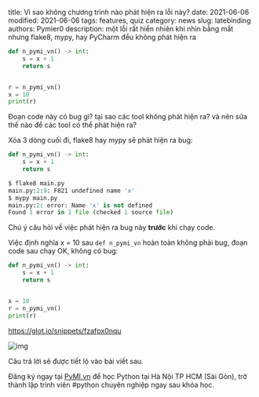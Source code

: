 title: Vì sao không chương trình nào phát hiện ra lỗi này?
date: 2021-06-06
modified: 2021-06-06
tags: features, quiz
category: news
slug: latebinding
authors: Pymier0
description: một lỗi rất hiển nhiên khi nhìn bằng mắt nhưng flake8, mypy, hay PyCharm đều không phát hiện ra

```py
def n_pymi_vn() -> int:
    s = x + 1
    return s


r = n_pymi_vn()
x = 10
print(r)
```

Đoạn code này có bug gì? tại sao các tool không phát hiện ra?
và nên sửa thế nào để các tool có thể phát hiện ra?

Xóa 3 dòng cuối đi, flake8 hay mypy sẽ phát hiện ra bug:

```py
def n_pymi_vn() -> int:
    s = x + 1
    return s

$ flake8 main.py
main.py:2:9: F821 undefined name 'x'
$ mypy main.py
main.py:2: error: Name 'x' is not defined
Found 1 error in 1 file (checked 1 source file)
```

Chú ý câu hỏi về việc phát hiện ra bug này **trước** khi chạy code.

Việc định nghĩa x = 10 sau `def n_pymi_vn` hoàn toàn không phải bug, đoạn code
sau chạy OK, không có bug:

```python
def n_pymi_vn() -> int:
    s = x + 1
    return s


x = 10
r = n_pymi_vn()
print(r)
```

https://glot.io/snippets/fzafpx0nqu

![img](https://images.unsplash.com/photo-1571030905044-7458c2a7ac24?crop=entropy&cs=tinysrgb&fit=max&fm=jpg&ixid=MnwyMzI1MzN8MHwxfHJhbmRvbXx8fHx8fHx8fDE2MjI5NTM3NTI&ixlib=rb-1.2.1&q=80&w=600)

Câu trả lời sẽ được tiết lộ vào bài viết sau.

Đăng ký ngay tại [PyMI.vn](https://pymi.vn) để học Python tại Hà Nội TP HCM (Sài Gòn),
trở thành lập trình viên #python chuyên nghiệp ngay sau khóa học.
